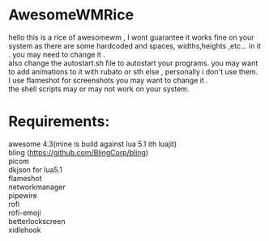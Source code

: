 # AwesomeWMRice
hello this is a rice of awesomewm , I wont guarantee it works fine on your system as there are some hardcoded and spaces, widths,heights ,etc... in it . you may need to change it .\
also change the autostart.sh file to autostart your programs. you may want to add animations to it with rubato or sth else , personally i don't use them.\
I use flameshot for screenshots you may want to change it .\
the shell scripts may or may not work on your system.

# Requirements:
awesome 4.3(mine is build against lua 5.1 ith luajit)\
bling (https://github.com/BlingCorp/bling)\
picom\
dkjson for lua5.1\
flameshot\
networkmanager\
pipewire\
rofi\
rofi-emoji\
betterlockscreen\
xidlehook
